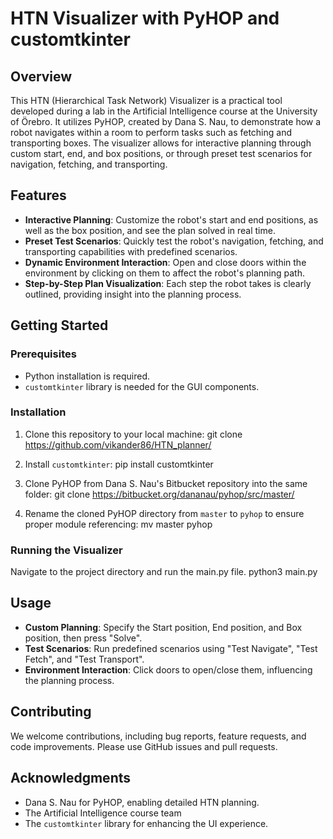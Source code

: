# HTN Visualizer with PyHOP and customtkinter

## Overview
This HTN (Hierarchical Task Network) Visualizer is a practical tool developed during a lab in the Artificial Intelligence course at the University of Örebro. 
It utilizes PyHOP, created by Dana S. Nau, to demonstrate how a robot navigates within a room to perform tasks such as fetching and transporting boxes. 
The visualizer allows for interactive planning through custom start, end, and box positions, or through preset test scenarios for navigation, fetching, and transporting.

## Features
- **Interactive Planning**: Customize the robot's start and end positions, as well as the box position, and see the plan solved in real time.
- **Preset Test Scenarios**: Quickly test the robot's navigation, fetching, and transporting capabilities with predefined scenarios.
- **Dynamic Environment Interaction**: Open and close doors within the environment by clicking on them to affect the robot's planning path.
- **Step-by-Step Plan Visualization**: Each step the robot takes is clearly outlined, providing insight into the planning process.

## Getting Started

### Prerequisites
- Python installation is required.
- `customtkinter` library is needed for the GUI components.

### Installation
1. Clone this repository to your local machine:
  git clone https://github.com/vikander86/HTN_planner/

2. Install `customtkinter`:
  pip install customtkinter

3. Clone PyHOP from Dana S. Nau's Bitbucket repository into the same folder:
  git clone https://bitbucket.org/dananau/pyhop/src/master/

4. Rename the cloned PyHOP directory from `master` to `pyhop` to ensure proper module referencing:
  mv master pyhop


### Running the Visualizer
Navigate to the project directory and run the main.py file.
  python3 main.py


## Usage
- **Custom Planning**: Specify the Start position, End position, and Box position, then press "Solve".
- **Test Scenarios**: Run predefined scenarios using "Test Navigate", "Test Fetch", and "Test Transport".
- **Environment Interaction**: Click doors to open/close them, influencing the planning process.

## Contributing
We welcome contributions, including bug reports, feature requests, and code improvements. Please use GitHub issues and pull requests.

## Acknowledgments
- Dana S. Nau for PyHOP, enabling detailed HTN planning.
- The Artificial Intelligence course team
- The `customtkinter` library for enhancing the UI experience.




